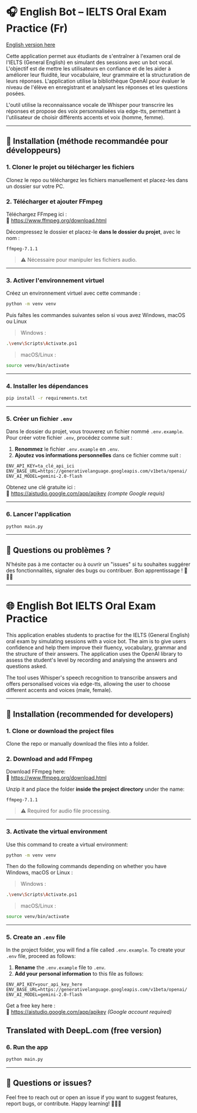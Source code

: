 # 🎧 English Bot – IELTS Oral Exam Practice (Fr)

[English version here](#🌐-english-bot-ielts-oral-exam-practice)

Cette application permet aux étudiants de s'entraîner à l'examen oral de l'IELTS (General English) en simulant des sessions avec un bot vocal. L'objectif est de mettre les utilisateurs en confiance et de les aider à améliorer leur fluidité, leur vocabulaire, leur grammaire et la structuration de leurs réponses. L'application utilise la bibliothèque OpenAI pour évaluer le niveau de l'élève en enregistrant et analysant les réponses et les questions posées.

L'outil utilise la reconnaissance vocale de Whisper pour transcrire les réponses et propose des voix personnalisées via edge-tts, permettant à l'utilisateur de choisir différents accents et voix (homme, femme).


---

## 🔧 Installation (méthode recommandée pour développeurs)

### 1. Cloner le projet ou télécharger les fichiers

Clonez le repo ou téléchargez les fichiers manuellement et placez-les dans un dossier sur votre PC.

### 2. Télécharger et ajouter **FFmpeg**

Téléchargez FFmpeg ici :  
🔗 https://www.ffmpeg.org/download.html

Décompressez le dossier et placez-le **dans le dossier du projet**, avec le nom :

```
ffmpeg-7.1.1
```

> ⚠️ Nécessaire pour manipuler les fichiers audio.

---

### 3. Activer l'environnement virtuel


Créez un environnement virtuel avec cette commande :

```bash
python -m venv venv
```
Puis faîtes les commandes suivantes selon si vous avez Windows, macOS  ou Linux

>Windows :
```bash
.\venv\Scripts\Activate.ps1
```

>macOS/Linux :
```bash
source venv/bin/activate
```

---

### 4. Installer les dépendances

```bash
pip install -r requirements.txt
```

---

### 5. Créer un fichier `.env`

Dans le dossier du projet, vous trouverez un fichier nommé `.env.example`. Pour créer votre fichier `.env`, procédez comme suit :

1. **Renommez** le fichier `.env.example` en `.env`.
2. **Ajoutez vos informations personnelles** dans ce fichier comme suit :

```env
ENV_API_KEY=ta_clé_api_ici
ENV_BASE_URL=https://generativelanguage.googleapis.com/v1beta/openai/
ENV_AI_MODEL=gemini-2.0-flash
```
Obtenez une clé gratuite ici :  
🔗 https://aistudio.google.com/app/apikey *(compte Google requis)*

---

### 6. Lancer l'application

```bash
python main.py
```
---
## 💬 Questions ou problèmes ?

N'hésite pas à me contacter ou à ouvrir un "issues" si tu souhaites suggérer des fonctionnalités, signaler des bugs ou contribuer. Bon apprentissage ! 🌟🇬🇧

---

# 🌐 English Bot IELTS Oral Exam Practice

This application enables students to practise for the IELTS (General English) oral exam by simulating sessions with a voice bot. The aim is to give users confidence and help them improve their fluency, vocabulary, grammar and the structure of their answers. The application uses the OpenAI library to assess the student's level by recording and analysing the answers and questions asked.

The tool uses Whisper's speech recognition to transcribe answers and offers personalised voices via edge-tts, allowing the user to choose different accents and voices (male, female).

---

## 🔧 Installation (recommended for developers)

### 1. Clone or download the project files

Clone the repo or manually download the files into a folder.

### 2. Download and add **FFmpeg**

Download FFmpeg here:  
🔗 https://www.ffmpeg.org/download.html

Unzip it and place the folder **inside the project directory** under the name:

```
ffmpeg-7.1.1
```

> ⚠️ Required for audio file processing.

---


### 3. Activate the virtual environment

Use this command to create a virtual environment:

```bash
python -m venv venv
```

Then do the following commands depending on whether you have Windows, macOS or Linux :

>Windows :
```bash
.\venv\Scripts\Activate.ps1
```

>macOS/Linux :
```bash
source venv/bin/activate
```
---

### 5. Create an `.env` file

In the project folder, you will find a file called `.env.example`. To create your `.env` file, proceed as follows:

1. **Rename** the `.env.example` file to `.env`.
2. **Add your personal information** to this file as follows:

```env
ENV_API_KEY=your_api_key_here
ENV_BASE_URL=https://generativelanguage.googleapis.com/v1beta/openai/
ENV_AI_MODEL=gemini-2.0-flash
```
Get a free key here :  
🔗 https://aistudio.google.com/app/apikey *(Google account required)*

Translated with DeepL.com (free version)
---

### 6. Run the app

```bash
python main.py
```
---

## 💬 Questions or issues?

Feel free to reach out or open an issue if you want to suggest features, report bugs, or contribute. Happy learning! 🌟🇬🇧